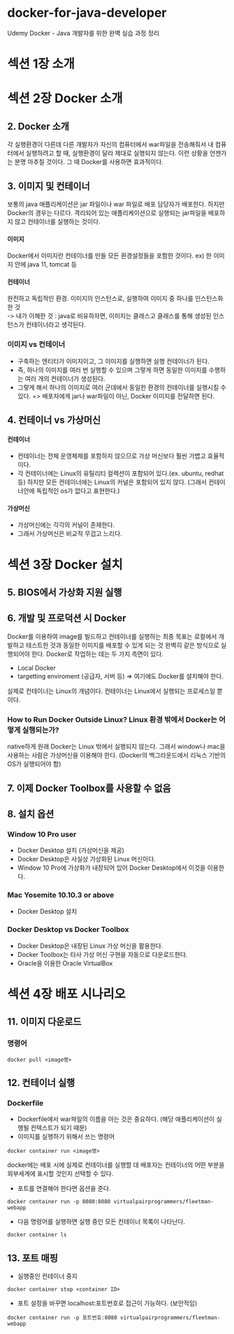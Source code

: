 # docker-for-java-developer
Udemy Docker - Java 개발자를 위한 완벽 실습 과정 정리
# 섹션 1장 소개
# 섹션 2장 Docker 소개
## 2. Docker 소개
각 실행환경이 다른데 다른 개발자가 자신의 컴퓨터에서 war파일을 전송해줘서 내 컴퓨터에서 실행하려고 할 때, 실행환경이 달라 제대로 실행되지 않는다.
이런 상황을 언젠가는 분명 마추칠 것이다. 그 때 Docker를 사용하면 효과적이다.

## 3. 이미지 및 컨테이너
보통의 java 애플리케이션은 jar 파일이나 war 파일로 배포 담당자가 배포한다.
하지만 Docker의 경우는 다르다. 격리되어 있는 애플리케이션으로 실행되는 jar파일을 배포하지 않고 컨테이너를 실행하는 것이다.
#### 이미지
Docker에서 이미지란 컨테이너를 만들 모든 환경설정들을 포함한 것이다. ex) 한 이미지 안에 java 11, tomcat 등
#### 컨테이너
완전하고 독립적인 환경. 이미지의 인스턴스로, 실행하여 이미지 중 하나를 인스턴스화 한 것    
-> 내가 이해한 것 : java로 비유하자면, 이미지는 클래스고 클래스를 통해 생성된 인스턴스가 컨테이너라고 생각된다.
### 이미지 vs 컨테이너
- 구축하는 엔티티가 이미지이고, 그 이미지를 실행하면 실행 컨테이너가 된다.
- 즉, 하나의 이미지를 여러 번 실행할 수 있으며 그렇게 하면 동일한 이미지를 수행하는 여러 개의 컨테이너가 생성된다.
- 그렇게 해서 하나의 이미지로 여러 군데에서 동일한 환경의 컨테이너를 실행시킬 수 있다.
=> 배포자에게 jar나 war파일이 아닌, Docker 이미지를 전달하면 된다.

## 4. 컨테이너 vs 가상머신
#### 컨테이너
- 컨테이너는 전체 운영체제를 포함하지 않으므로 가상 머신보다 훨씬 가볍고 효율적이다.
- 각 컨테이너에는 Linux의 유틸리티 컬렉션이 포함되어 있다.(ex. ubuntu, redhat 등) 하지만 모든 컨테이너에는 Linux의 커널은 포함되어 있지 않다. (그래서 컨테이너안에 독립적인 os가 없다고 표현한다.)
#### 가상머신 
- 가상머신에는 각각의 커널이 존재한다. 
- 그래서 가상머신은 비교적 무겁고 느리다.

# 섹션 3장 Docker 설치
## 5. BIOS에서 가상화 지원 실행
## 6. 개발 및 프로덕션 시 Docker
Docker를 이용하여 image를 빌드하고 컨테이너를 실행하는 최종 목표는 로컬에서 개발하고 테스트한 것과 동일한 이미지를 배포할 수 있게 되는 것
완벽히 같은 방식으로 실행되어야 한다.
Docker로 작업하는 데는 두 가지 측면이 있다.
- Local Docker
- targetting enviroment (공급자, 서버 등) => 여기에도 Docker를 설치해야 한다.

실제로 컨테이너는 Linux의 개념이다. 컨테이너는 Linux에서 실행되는 프로세스일 뿐이다.
### How to Run Docker Outside Linux? Linux 환경 밖에서 Docker는 어떻게 실행되는가?
native하게 원래 Docker는 Linux 밖에서 실행되지 않는다. 그래서 window나 mac을 사용하는 사람은 가상머신을 이용해야 한다. (Docker의 백그라운드에서 리눅스 기반의 OS가 실행되어야 함)

## 7. 이제 Docker Toolbox를 사용할 수 없음

## 8. 설치 옵션
### Window 10 Pro user 
- Docker Desktop 설치 (가상머신을 제공)
- Docker Desktop은 사실상 가상화된 Linux 머신이다.
- Window 10 Pro에 가상화가 내장되어 있어 Docker Desktop에서 이것을 이용한다.

### Mac Yosemite 10.10.3 or above
- Docker Desktop 설치

### Docker Desktop vs Docker Toolbox
- Docker Desktop은 내장된 Linux 가상 머신을 활용한다.
- Docker Toolbox는 타사 가상 머신 구현을 자동으로 다운로드한다.
- Oracle을 이용한 Oracle VirtualBox

# 섹션 4장 배포 시나리오
## 11. 이미지 다운로드
### 명령어
```
docker pull <image명>
```

## 12. 컨테이너 실행
### Dockerfile
- Dockerfile에서 war파일의 이름을 아는 것은 중요하다. (해당 애플리케이션이 실행될 컨텍스트가 되기 때문)
- 이미지를 실행하기 위해서 쓰는 명령어
```
docker container run <image명>
```
docker에는 배포 시에 실제로 컨테이너를 실행할 대 배포자는 컨테이너의 어떤 부분을 외부세계에 표시할 것인지 선택할 수 있다.
- 포트를 연결해야 한다면 옵션을 준다.
```
docker container run -p 8080:8080 virtualpairprogrammers/fleetman-webapp
```
- 다음 명령어를 실행하면 실행 중인 모든 컨테이너 목록이 나타난다.
```
docker container ls
```

## 13. 포트 매핑
- 실행중인 컨테이너 중지
```
docker container stop <container ID>
```
- 포트 설정을 바꾸면 localhost:포트번호로 접근이 가능하다. (보안적임)
```
docker container run -p 포트번호:8080 virtualpairprogrammers/fleetman-webapp
```
